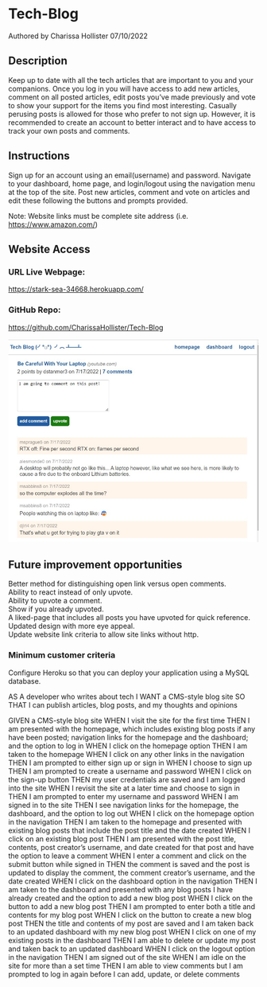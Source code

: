 # Tech-Blog

Authored by Charissa Hollister 07/10/2022

## Description

Keep up to date with all the tech articles that are important to you and your companions. Once you log in you will have access to add new articles, comment on all posted articles, edit posts you’ve made previously and vote to show your support for the items you find most interesting. Casually perusing posts is allowed for those who prefer to not sign up. However, it is recommended to create an account to better interact and to have access to track your own posts and comments.  

## Instructions

Sign up for an account using an email(username) and password. Navigate to your dashboard, home page, and login/logout using the navigation menu at the top of the site. Post new articles, comment and vote on articles and edit these following the buttons and prompts provided.

Note: Website links must be complete site address (i.e. https://www.amazon.com/)



## Website Access

### URL Live Webpage:
https://stark-sea-34668.herokuapp.com/  

### GitHub Repo:

https://github.com/CharissaHollister/Tech-Blog  

![ScreenShot](./Screenshot.jpg)

## Future improvement opportunities

Better method for distinguishing open link versus open comments.  
Ability to react instead of only upvote.  
Ability to upvote a comment.  
Show if you already upvoted.  
A liked-page that includes all posts you have upvoted for quick reference.  
Updated design with more eye appeal.  
Update website link criteria to allow site links without http.  

### Minimum customer criteria

Configure Heroku so that you can deploy your application using a MySQL database.

AS A developer who writes about tech
I WANT a CMS-style blog site
SO THAT I can publish articles, blog posts, and my thoughts and opinions

GIVEN a CMS-style blog site
WHEN I visit the site for the first time
THEN I am presented with the homepage, which includes existing blog posts if any have been posted; navigation links for the homepage and the dashboard; and the option to log in
WHEN I click on the homepage option
THEN I am taken to the homepage
WHEN I click on any other links in the navigation
THEN I am prompted to either sign up or sign in
WHEN I choose to sign up
THEN I am prompted to create a username and password
WHEN I click on the sign-up button
THEN my user credentials are saved and I am logged into the site
WHEN I revisit the site at a later time and choose to sign in
THEN I am prompted to enter my username and password
WHEN I am signed in to the site
THEN I see navigation links for the homepage, the dashboard, and the option to log out
WHEN I click on the homepage option in the navigation
THEN I am taken to the homepage and presented with existing blog posts that include the post title and the date created
WHEN I click on an existing blog post
THEN I am presented with the post title, contents, post creator’s username, and date created for that post and have the option to leave a comment
WHEN I enter a comment and click on the submit button while signed in
THEN the comment is saved and the post is updated to display the comment, the comment creator’s username, and the date created
WHEN I click on the dashboard option in the navigation
THEN I am taken to the dashboard and presented with any blog posts I have already created and the option to add a new blog post
WHEN I click on the button to add a new blog post
THEN I am prompted to enter both a title and contents for my blog post
WHEN I click on the button to create a new blog post
THEN the title and contents of my post are saved and I am taken back to an updated dashboard with my new blog post
WHEN I click on one of my existing posts in the dashboard
THEN I am able to delete or update my post and taken back to an updated dashboard
WHEN I click on the logout option in the navigation
THEN I am signed out of the site
WHEN I am idle on the site for more than a set time
THEN I am able to view comments but I am prompted to log in again before I can add, update, or delete comments
